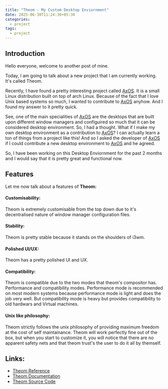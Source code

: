 ```yaml
---
title: "Theom - My Custom Desktop Enviornment"
date: 2025-06-30T11:24:30+05:30
categories:
  - project
tags:
  - project
---
```


## Introduction

Hello everyone, welcome to another post of mine.

Today, I am going to talk about a new project that I am currently working. It's called Theom.

Recently, I have found a pretty interesting project called [AxOS](https://www.axos-project.com). It is a small Linux distribution built on top of arch Linux. Because of the fact that I love Unix based systems so much, I wanted to contribute to [AxOS](https://www.axos-project.com) anyhow. And I found my answer to it pretty quick.

See, one of the main specialities of [AxOS](https://www.axos-project.com) are the desktops that are built upon different window managers and configuired so much that it can be considered desktop environment. So, I had a thought. What if I make my own desktop environment as a contribution to [AxOS](https://www.axos-project.com)? I can actually learn a ton of things from a project like this! And so I asked the developer of [AxOS](https://www.axos-project.com) if I could contribute a new desktop environment to [AxOS](https://www.axos-project.com) and he agreed.

So, I have been working on this Desktop Enviornment for the past 2 months and I would say that it is pretty great and functional now.

## Features

Let me now talk about a features of **Theom:**

#### **Customisability:**

Theom is extremely customisable from the top down due to it's decentralised nature of window manager configuration files.

#### **Stability:**

Theom is pretty stable because it stands on the shoulders of i3wm.

#### **Polished UI/UX:**

Theom has a pretty polished UI and UX.

#### **Compatibility:**

Theom is compatible due to the two modes that theom's compositor has. Performance and compatibility modes. Performance mode is recommended on most modern systems because performance mode is light and does the job very well. But compatibility mode is heavy but provides compatibility to old hardwars and Virtual machines.

#### **Unix like philosophy:**

Theom strictly follows the unix philosophy of providing maximum freedom at the cost of self maintainance. Theom will work perfectly fine out of the box, but when you start to customize it, you will notice that there are no apparent safety nets and that theom trust's the user to do it all by themself.

## Links:

- [Theom Reference](https://www.axos-project.com/docs/reference/desktops)
- [Theom Documentation](https://www.axos-project.com/docs/guides/theom)
- [Theom Source Code](https://github.com/AxOS-project/Theom)
